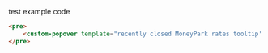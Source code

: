 test example code

```html
<pre>
    <custom-popover template="recently closed MoneyPark rates tooltip' %}tooltip Recently closed MoneyPark rates"></custom-popover>
</pre>
```
